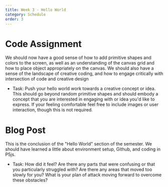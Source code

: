 ```yaml
---
title: Week 3 - Hello World
category: Schedule
order: 3
---
```


# Code Assignment
We should now have a good sense of how to add primitive shapes and colors to the screen, as well as an understanding of the canvas grid and how to place object appropriately on the canvas.  We should also have a sense of the landscape of creative coding, and how to engage critically with intersection of code and creative design

* Task: Push your hello world work towards a creative concept or idea. This should go beyond random primitive shapes and should embody a concept that you are interested in engaging with or idea you'd like to express. If your feeling comfortable feel free to include images or user interaction, though this is not required. 

# Blog Post
This is the conclusion of the "Hello World" section of the semester. We should have learned a little about environment setup, Github, and coding in P5js.

* Task: How did it feel? Are there any parts that were confusing or that you particularly struggled with? Are there any areas that moved too slowly for you? What is your plan of attack moving forward to overcome these obstacles?

